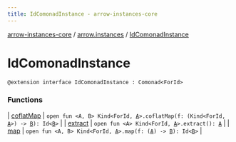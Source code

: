 ```yaml
---
title: IdComonadInstance - arrow-instances-core
---
```


[arrow-instances-core](../../index.html) / [arrow.instances](../index.html) / [IdComonadInstance](./index.html)

# IdComonadInstance

`@extension interface IdComonadInstance : Comonad<ForId>`

### Functions

| [coflatMap](coflat-map.html) | `open fun <A, B> Kind<ForId, `[`A`](coflat-map.html#A)`>.coflatMap(f: (Kind<ForId, `[`A`](coflat-map.html#A)`>) -> `[`B`](coflat-map.html#B)`): Id<`[`B`](coflat-map.html#B)`>` |
| [extract](extract.html) | `open fun <A> Kind<ForId, `[`A`](extract.html#A)`>.extract(): `[`A`](extract.html#A) |
| [map](map.html) | `open fun <A, B> Kind<ForId, `[`A`](map.html#A)`>.map(f: (`[`A`](map.html#A)`) -> `[`B`](map.html#B)`): Id<`[`B`](map.html#B)`>` |

